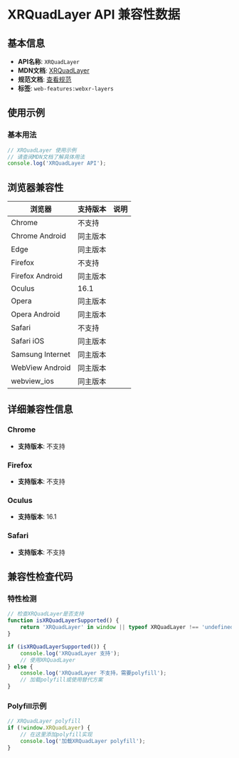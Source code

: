 # XRQuadLayer API 兼容性数据

## 基本信息

- **API名称**: `XRQuadLayer`
- **MDN文档**: [XRQuadLayer](https://developer.mozilla.org/docs/Web/API/XRQuadLayer)
- **规范文档**: [查看规范](https://immersive-web.github.io/layers/#xrquadlayertype)
- **标签**: `web-features:webxr-layers`

## 使用示例

### 基本用法

```javascript
// XRQuadLayer 使用示例
// 请查阅MDN文档了解具体用法
console.log('XRQuadLayer API');
```

## 浏览器兼容性

| 浏览器 | 支持版本 | 说明 |
|--------|----------|------|
| Chrome | 不支持 |  |
| Chrome Android | 同主版本 |  |
| Edge | 同主版本 |  |
| Firefox | 不支持 |  |
| Firefox Android | 同主版本 |  |
| Oculus | 16.1 |  |
| Opera | 同主版本 |  |
| Opera Android | 同主版本 |  |
| Safari | 不支持 |  |
| Safari iOS | 同主版本 |  |
| Samsung Internet | 同主版本 |  |
| WebView Android | 同主版本 |  |
| webview_ios | 同主版本 |  |

## 详细兼容性信息

### Chrome

- **支持版本**: 不支持

### Firefox

- **支持版本**: 不支持

### Oculus

- **支持版本**: 16.1

### Safari

- **支持版本**: 不支持

## 兼容性检查代码

### 特性检测

```javascript
// 检查XRQuadLayer是否支持
function isXRQuadLayerSupported() {
    return 'XRQuadLayer' in window || typeof XRQuadLayer !== 'undefined';
}

if (isXRQuadLayerSupported()) {
    console.log('XRQuadLayer 支持');
    // 使用XRQuadLayer
} else {
    console.log('XRQuadLayer 不支持，需要polyfill');
    // 加载polyfill或使用替代方案
}
```

### Polyfill示例

```javascript
// XRQuadLayer polyfill
if (!window.XRQuadLayer) {
    // 在这里添加polyfill实现
    console.log('加载XRQuadLayer polyfill');
}
```

